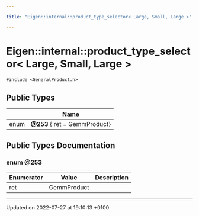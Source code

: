 ```yaml
---

title: "Eigen::internal::product_type_selector< Large, Small, Large >"

---
```


# Eigen::internal::product_type_selector< Large, Small, Large >






`#include <GeneralProduct.h>`

## Public Types

|                | Name           |
| -------------- | -------------- |
| enum| **[@253](http://example.org/classes/structeigen_1_1internal_1_1product__type__selector_3_01large_00_01small_00_01large_01_4/#enum-@253)** { ret = GemmProduct} |

## Public Types Documentation

### enum @253

| Enumerator | Value | Description |
| ---------- | ----- | ----------- |
| ret | GemmProduct|   |




-------------------------------

Updated on 2022-07-27 at 19:10:13 +0100